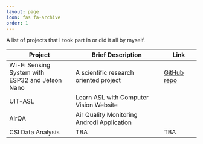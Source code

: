 ```yaml
---
layout: page
icon: fas fa-archive
order: 1
---
```

A list of projects that I took part in or did it all by myself.

|<center>Project</center> | <center>Brief Description</center>| <center>Link</center>|
|:-------|:--------|:--------|
| Wi-Fi Sensing System with <br> ESP32 and Jetson Nano | A scientific research oriented project | <a href="https://github.com/thu4n/ESP32-WiFi-Sensing">GitHub repo</a>|
| UIT-ASL | Learn ASL with Computer <br> Vision Website | |
|AirQA|Air Quality Monitoring <br> Androdi Application|
| CSI Data Analysis | TBA | TBA